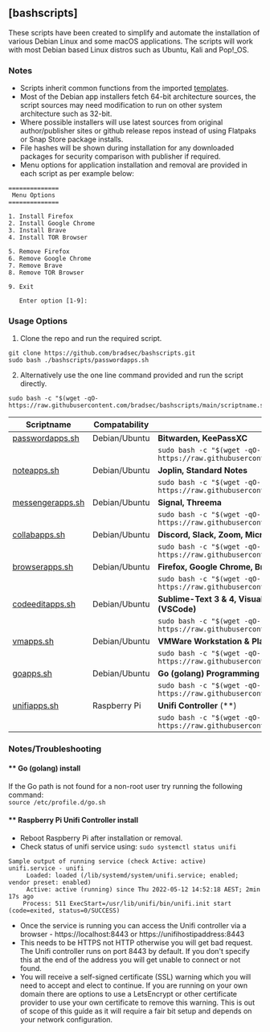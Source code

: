 ## [bashscripts]
These scripts have been created to simplify and automate the installation of various Debian Linux and some macOS applications. The scripts will work with most Debian based Linux distros such as Ubuntu, Kali and Pop!_OS.

### Notes
* Scripts inherit common functions from the imported <a href="https://github.com/bradsec/bashscripts/tree/main/templates" target="_blank">templates</a>.  
* Most of the Debian app installers fetch 64-bit architecture sources, the script sources may need modification to run on other system architecture such as 32-bit.
* Where possible installers will use latest sources from original author/publisher sites or github release repos instead of using Flatpaks or Snap Store package installs.  
* File hashes will be shown during installation for any downloaded packages for security comparison with publisher if required.
* Menu options for application installation and removal are provided in each script as per example below:

```terminal
==============
 Menu Options 
==============

1. Install Firefox
2. Install Google Chrome
3. Install Brave
4. Install TOR Browser

5. Remove Firefox
6. Remove Google Chrome
7. Remove Brave
8. Remove TOR Browser

9. Exit

   Enter option [1-9]: 
```


### Usage Options
1. Clone the repo and run the required script.
```terminal
git clone https://github.com/bradsec/bashscripts.git
sudo bash ./bashscripts/passwordapps.sh
```
2. Alternatively use the one line command provided and run the script directly. 
```
sudo bash -c "$(wget -qO- https://raw.githubusercontent.com/bradsec/bashscripts/main/scriptname.sh)"
```

Scriptname | Compatability | Applications
---|---|---
<a href="https://github.com/bradsec/bashscripts/tree/main/passwordapps.sh" target="_blank">passwordapps.sh</a> | Debian/Ubuntu | **Bitwarden, KeePassXC**
|||```sudo bash -c "$(wget -qO- https://raw.githubusercontent.com/bradsec/bashscripts/main/passwordapps.sh)"```
<a href="https://github.com/bradsec/bashscripts/tree/main/noteapps.sh" target="_blank">noteapps.sh</a> | Debian/Ubuntu | **Joplin, Standard Notes**
|||```sudo bash -c "$(wget -qO- https://raw.githubusercontent.com/bradsec/bashscripts/main/noteapps.sh)"```
<a href="https://github.com/bradsec/bashscripts/tree/main/messengerapps.sh" target="_blank">messengerapps.sh</a> | Debian/Ubuntu | **Signal, Threema**
|||```sudo bash -c "$(wget -qO- https://raw.githubusercontent.com/bradsec/bashscripts/main/messengerapps.sh)"```
<a href="https://github.com/bradsec/bashscripts/tree/main/collabapps.sh" target="_blank">collabapps.sh</a> | Debian/Ubuntu | **Discord, Slack, Zoom, Microsoft Teams**
|||```sudo bash -c "$(wget -qO- https://raw.githubusercontent.com/bradsec/bashscripts/main/collabapps.sh)"```
<a href="https://github.com/bradsec/bashscripts/tree/main/browserapps.sh" target="_blank">browserapps.sh</a> | Debian/Ubuntu | **Firefox, Google Chrome, Brave, TOR Browser**
|||```sudo bash -c "$(wget -qO- https://raw.githubusercontent.com/bradsec/bashscripts/main/browserapps.sh)"```
<a href="https://github.com/bradsec/bashscripts/tree/main/codeeditapps.sh" target="_blank">codeeditapps.sh</a> | Debian/Ubuntu | **Sublime-Text 3 & 4, Visual Studio Codium, Microsoft Visual Studio Code (VSCode)**
|||```sudo bash -c "$(wget -qO- https://raw.githubusercontent.com/bradsec/bashscripts/main/codeeditapps.sh)"```
<a href="https://github.com/bradsec/bashscripts/tree/main/vmapps.sh" target="_blank">vmapps.sh</a> | Debian/Ubuntu | **VMWare Workstation & Player, Oracle VirtualBox**
|||```sudo bash -c "$(wget -qO- https://raw.githubusercontent.com/bradsec/bashscripts/main/vmapps.sh)"```
<a href="https://github.com/bradsec/bashscripts/tree/main/goapps.sh" target="_blank">goapps.sh</a> | Debian/Ubuntu | **Go (golang) Programming Language** (**)
|||```sudo bash -c "$(wget -qO- https://raw.githubusercontent.com/bradsec/bashscripts/main/goapps.sh)"```
<a href="https://github.com/bradsec/bashscripts/tree/main/unifiapps.sh" target="_blank">unifiapps.sh</a> | Raspberry Pi | **Unifi Controller** (**)
|||```sudo bash -c "$(wget -qO- https://raw.githubusercontent.com/bradsec/bashscripts/main/unifiapps.sh)"```


### Notes/Troubleshooting 

#### ** Go (golang) install
If the Go path is not found for a non-root user try running the following command:  
`source /etc/profile.d/go.sh`

#### ** Raspberry Pi Unifi Controller install
* Reboot Raspberry Pi after installation or removal.  
* Check status of unifi service using: `sudo systemctl status unifi`  
```terminal
Sample output of running service (check Active: active)
unifi.service - unifi
     Loaded: loaded (/lib/systemd/system/unifi.service; enabled; vendor preset: enabled)
     Active: active (running) since Thu 2022-05-12 14:52:18 AEST; 2min 17s ago
    Process: 511 ExecStart=/usr/lib/unifi/bin/unifi.init start (code=exited, status=0/SUCCESS)
```
* Once the service is running you can access the Unifi controller via a browser - https://localhost:8443 or https://unifihostipaddress:8443
* This needs to be HTTPS not HTTP otherwise you will get bad request. The Unifi controller runs on port 8443 by default. If you don't specify this at the end of the address you will get unable to connect or not found. 
* You will receive a self-signed certificate (SSL) warning which you will need to accept and elect to continue. If you are running on your own domain there are options to use a LetsEncrypt or other certificate provider to use your own certificate to remove this warning. This is out of scope of this guide as it will require a fair bit setup and depends on your network configuration.  
